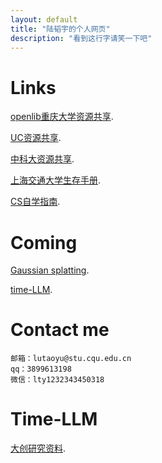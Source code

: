 ```yaml
---
layout: default
title: "陆韬宇的个人网页"
description: "看到这行字请笑一下吧"
---
```


# Links<br>

[openlib重庆大学资源共享](https://cqu-openlib.cn/).<br>

[UC资源共享](https://github.com/horaceyi/CQU-UC-JCI).<br>

[中科大资源共享](https://ustc-resource.github.io/USTC-Course).<br>

[上海交通大学生存手册](https://survivesjtu.gitbook.io/survivesjtumanual).<br>

[CS自学指南](https://csdiy.wiki/).<br>

# Coming

[Gaussian splatting]().<br>

[time-LLM]().<br>

# Contact me
```
邮箱：lutaoyu@stu.cqu.edu.cn 
qq：3899613198
微信：lty1232343450318
```

# Time-LLM
[大创研究资料](./timellm.html).







<!--下面是markdown教程和示例
1、黑色文本框
```
Long, single-line code blocks should not wrap. They should horizontally scroll if they are too long. This line should be long enough to demonstrate this.
```
2、代码框（在'''后面加编程语言类型）
```js
// Javascript code with syntax highlighting.
var fun = function lang(l) {
  dateformat.i18n = require('./lang/' + l)
  return true;
}
```
3、标题和正文
方法1：
# Header 1
## Header 2
### Header 3
方法2：
<dl>
<dt>Color</dt>
<dd>Green</dd>
</dl>
结果：
Color(标题)
Green(正文)
4、列表和子列表格式
- level 1 item
  - level 2 item
  - level 2 item
    - level 3 item
    - level 3 item
5、图片：
![Octocat](https://github.githubassets.com/images/icons/emoji/octocat.png)
6、分割线：
* * *

-->

